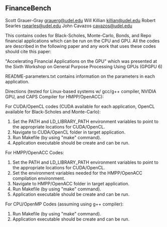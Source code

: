 FinanceBench
------------

Scott Grauer-Gray <grauerg@udel.edu>
Will Killian <killian@udel.edu>
Robert Searles <rsearles@udel.edu>
John Cavazos <cavazos@udel.edu>

This contains codes for Black-Scholes, Monte-Carlo, Bonds, and Repo financial applications which can be run on the CPU and GPU.  All the codes are described in the following paper and any work that uses these codes should cite this paper:

"Accelerating Financial Applications on the GPU" which was presented at the Sixth Workshop on General Purpose Processing Using GPUs (GPGPU 6)


README-parameters.txt contains information on the parameters in each application.

Directions (tested for Linux-based systems w/ gcc/g++ compiler, NVIDIA GPU, and CAPS Compiler for HMPP/OpenACC):

For CUDA/OpenCL codes (CUDA available for each application, OpenCL available for Black-Scholes
and Monte-Carlo):

1. Set the PATH and LD_LIBRARY_PATH environment variables to point to the appropriate locations for CUDA/OpenCL.
2. Navigate to CUDA/OpenCL folder in target application.
3. Run Makefile (by using "make" command).
4. Application executable should be create and can be run.

For HMPP/OpenACC Codes:

1. Set the PATH and LD_LIBRARY_PATH environment variables to point to the appropriate locations for CUDA/OpenCL.
2. Set the environment variables needed for the HMPP/OpenACC compilation environment.
3. Navigate to HMPP/OpenACC folder in target application.
4. Run Makefile (by using "make" command).
5. Application executable should be create and can be run.

For CPU/OpenMP Codes (assuming using g++ compiler):
1. Run Makefile (by using "make" command).
2. Application executable should be create and can be run.
